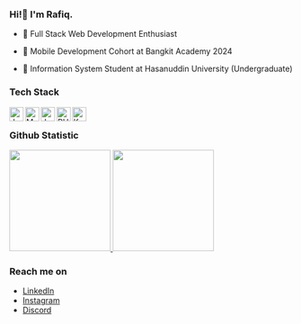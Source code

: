 ### Hi!👋 I'm Rafiq.

- 👀 Full Stack Web Development Enthusiast 

- 🔭 Mobile Development Cohort at Bangkit Academy 2024 

- 🌱 Information System Student at Hasanuddin University (Undergraduate)

### Tech Stack
<img align="left" alt="Java" title="Java" height="25px" src="https://camo.githubusercontent.com/3e4118f27767322e9246daeaad4c3a96dad62c79bcae01b9788b4a753b720883/68747470733a2f2f75706c6f61642e77696b696d656469612e6f72672f77696b6970656469612f656e2f7468756d622f332f33302f4a6176615f70726f6772616d6d696e675f6c616e67756167655f6c6f676f2e7376672f33303070782d4a6176615f70726f6772616d6d696e675f6c616e67756167655f6c6f676f2e7376672e706e67" />
<img align="left" alt="MySQL" title="MySQL" height="25px" src="https://www.mysql.com/common/logos/logo-mysql-170x115.png" />
<img align="left" alt="JavaScript" title="JavaScript" height="25px" src="https://upload.wikimedia.org/wikipedia/commons/9/99/Unofficial_JavaScript_logo_2.svg" />
<img align="left" alt="PHP" title="PHP" height="25px" src="https://www.php.net//images/logos/new-php-logo.svg" />
<img align="left" alt="Kotlin" title="Kotlin" height="25px" src="https://kotlinlang.org/docs/images/kotlin-logo.png" />
<br>

### Github Statistic
<p align="left">
<a href="https://github.com/abdrafiqanwar">
  <img height="180em" src="https://github-readme-stats-eight-theta.vercel.app/api?username=abdrafiqanwar&show_icons=true&theme=algolia&include_all_commits=true&count_private=true"/>
  <img height="180em" src="https://github-readme-stats-eight-theta.vercel.app/api/top-langs/?username=abdrafiqanwar&layout=compact&langs_count=8&theme=algolia"/>
</a>
</p>

### Reach me on
- <a href="https://www.linkedin.com/in/abd-rafiq-anwar-382426187/" target="_blank">LinkedIn</a>
- <a href="https://www.instagram.com/abd.rafiqanwar/" target="_blank">Instagram</a>
- <a href="https://discord.com/users/rakqunn#0525" target="_blank">Discord</a>


<!--
**abdrafiqanwar/abdrafiqanwar** is a ✨ _special_ ✨ repository because its `README.md` (this file) appears on your GitHub profile.

Here are some ideas to get you started:

- 🔭 I’m currently working on ...
- 🌱 I’m currently learning ...
- 👯 I’m looking to collaborate on ...
- 🤔 I’m looking for help with ...
- 💬 Ask me about ...
- 📫 How to reach me: ...
- 😄 Pronouns: ...
- ⚡ Fun fact: ...
-->
